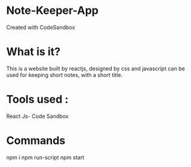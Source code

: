 # Note-Keeper-App
Created with CodeSandbox
# What is it?
This is a website built by reactjs, designed by css and javascript can be used for keeping short notes, with a short title.
# Tools used :
React Js- Code Sandbox
# Commands
npm i
npm run-script
npm start
